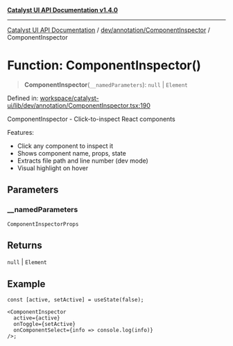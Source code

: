 [**Catalyst UI API Documentation v1.4.0**](../../../../README.md)

---

[Catalyst UI API Documentation](../../../../README.md) / [dev/annotation/ComponentInspector](../README.md) / ComponentInspector

# Function: ComponentInspector()

> **ComponentInspector**(`__namedParameters`): `null` \| `Element`

Defined in: [workspace/catalyst-ui/lib/dev/annotation/ComponentInspector.tsx:190](https://github.com/TheBranchDriftCatalyst/catalyst-ui/blob/main/lib/dev/annotation/ComponentInspector.tsx#L190)

ComponentInspector - Click-to-inspect React components

Features:

- Click any component to inspect it
- Shows component name, props, state
- Extracts file path and line number (dev mode)
- Visual highlight on hover

## Parameters

### \_\_namedParameters

`ComponentInspectorProps`

## Returns

`null` \| `Element`

## Example

```tsx
const [active, setActive] = useState(false);

<ComponentInspector
  active={active}
  onToggle={setActive}
  onComponentSelect={info => console.log(info)}
/>;
```
